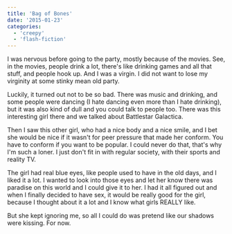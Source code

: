 ```yaml
---
title: 'Bag of Bones'
date: '2015-01-23'
categories:
  - 'creepy'
  - 'flash-fiction'
---
```


I was nervous before going to the party, mostly because of the movies. See, in
the movies, people drink a lot, there's like drinking games and all that stuff,
and people hook up. And I was a virgin. I did not want to lose my virginity at
some stinky mean old party.

<!-- truncate -->


Luckily, it turned out not to be so bad. There was music and drinking, and some
people were dancing (I hate dancing even more than I hate drinking), but it was
also kind of dull and you could talk to people too. There was this interesting
girl there and we talked about Battlestar Galactica.

Then I saw this other girl, who had a nice body and a nice smile, and I bet she
would be nice if it wasn't for peer pressure that made her conform. You have to
conform if you want to be popular. I could never do that, that's why I'm such a
loner. I just don't fit in with regular society, with their sports and reality
TV.

The girl had real blue eyes, like people used to have in the old days, and I
liked it a lot. I wanted to look into those eyes and let her know there was
paradise on this world and I could give it to her. I had it all figured out and
when I finally decided to have sex, it would be really good for the girl,
because I thought about it a lot and I know what girls REALLY like.

But she kept ignoring me, so all I could do was pretend like our shadows were
kissing. For now.
